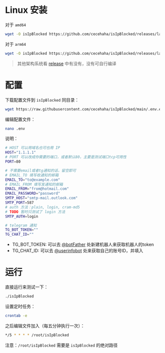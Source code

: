 # Linux 安装
对于 `amd64`
```bash
wget -O isIpBlocked https://github.com/cecehaha/isIpBlocked/releases/latest/download/isIpBlocked_linux_amd64 && chmod +x isIpBlocked
```

对于 `arm64`
```bash
wget -O isIpBlocked https://github.com/cecehaha/isIpBlocked/releases/latest/download/isIpBlocked_linux_arm64 && chmod +x isIpBlocked
```

> 其他架构系统看 [release](https://github.com/cecehaha/isIpBlocked/releases/latest) 中有没有，没有可自行编译

# 配置
下载配置文件到 `isIpBlocked` 同目录：
```bash
wget https://raw.githubusercontent.com/cecehaha/isIpBlocked/main/.env.example && cp .env.example .env
```

编辑配置文件：
```bash
nano .env
```

说明：
```bash
# HOST 可以用域名也可也用 IP
HOST="1.1.1.1"
# PORT 可以改成你需要的端口，或者默认80，主要是测试端口tcp可用性
PORT=80

# 不需要email或者tg通知的话，留空即可
# EMAIL_TO 填写收通知的邮箱
EMAIL_TO="to@example.com"
# EMAIL_FROM 填写发通知的邮箱
EMAIL_FROM="from@hotmail.com"
EMAIL_PASSWORD="password"
SMTP_HOST="smtp-mail.outlook.com"
SMTP_PORT=587
# auth 方法：plain, login, cram-md5
# TODO 暂时只测试了 login 方法
SMTP_AUTH=login

# telegram 通知
TG_BOT_TOKEN=""
TG_CHAT_ID=""
```

- TG_BOT_TOKEN: 可以去 [@botFather](https://t.me/botFather) 处新建机器人来获取机器人的token
- TG_CHAT_ID: 可以去 [@userinfobot](https://t.me/userinfobot) 处来获取自己的账号ID，并填入

# 运行
直接运行来测试一下：
```bash
./isIpBlocked
```

设置定时任务：
```bash
crontab -e
```

之后编辑文件加入（每五分钟执行一次）：
```bash
*/5 * * * * /root/isIpBlocked
```

注意：`/root/isIpBlocked` 需要是 `isIpBlocked` 的绝对路径

